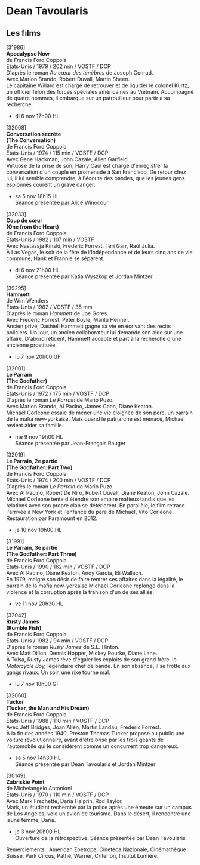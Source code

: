 # Dean Tavoularis

## Les films

[31986]  
**Apocalypse Now**  
de Francis Ford Coppola  
États-Unis / 1979 / 202 min / VOSTF / DCP  
D'après le roman _Au cœur des ténèbres_ de Joseph Conrad.  
Avec Marlon Brando, Robert Duvall, Martin Sheen.  
Le capitaine Willard est chargé de retrouver et de liquider le colonel Kurtz, un officier félon des forces spéciales américaines au Vietnam. Accompagné de quatre hommes, il embarque sur un patrouilleur pour partir à sa recherche.

- di 6 nov 17h00 HL

[32008]  
**Conversation secrète**  
**(The Conversation)**  
de Francis Ford Coppola  
États-Unis / 1974 / 115 min / VOSTF / DCP  
Avec Gene Hackman, John Cazale, Allen Garfield.  
Virtuose de la prise de son, Harry Caul est chargé d'enregistrer la conversation d'un couple en promenade à San Francisco. De retour chez lui, il lui semble comprendre, à l'écoute des bandes, que les jeunes gens espionnés courent un grave danger.

- sa 5 nov 18h15 HL  
Séance présentée par Alice Winocour

[32033]  
**Coup de cœur**  
**(One from the Heart)**  
de Francis Ford Coppola  
États-Unis / 1982 / 107 min / VOSTF  
Avec Nastassja Kinski, Frederic Forrest, Teri Garr, Raúl Juliá.  
À Las Vegas, le soir de la fête de l'Indépendance et de leurs cinq ans de vie commune, Hank et Frannie se séparent.

- di 6 nov 21h00 HL  
Séance présentée par Katia Wyszkop et Jordan Mintzer

[39295]  
**Hammett**  
de Wim Wenders  
États-Unis / 1982 / VOSTF / 35 mm  
D'après le roman _Hammett_ de Joe Gores.  
Avec Frederic Forrest, Peter Boyle, Marilu Henner.  
Ancien privé, Dashiell Hammett gagne sa vie en écrivant des récits policiers. Un jour, un ancien collaborateur lui demande son aide sur une affaire. D'abord réticent, Hammett accepte et part à la recherche d'une ancienne prostituée.

- lu 7 nov 20h00 GF

[32001]  
**Le Parrain**  
**(The Godfather)**  
de Francis Ford Coppola  
États-Unis / 1972 / 175 min / VOSTF / DCP  
D'après le roman _Le Parrain_ de Mario Puzo.  
Avec Marlon Brando, Al Pacino, James Caan, Diane Keaton.  
Michael Corleone essaie de mener une vie éloignée de son père, un parrain de la mafia new-yorkaise. Mais quand le patriarche est menacé, Michael revient aider sa famille.

- me 9 nov 19h00 HL  
Séance présentée par Jean-François Rauger

[32019]  
**Le Parrain, 2e partie**  
**(The Godfather: Part Two)**  
de Francis Ford Coppola  
États-Unis / 1974 / 200 min / VOSTF / DCP  
D'après le roman _Le Parrain_ de Mario Puzo.  
Avec Al Pacino, Robert De Niro, Robert Duvall, Diane Keaton, John Cazale.  
Michael Corleone tente d'étendre son empire mafieux tandis que les relations avec son propre clan se détériorent. En parallèle, le film retrace l'arrivée à New York et l'enfance du père de Michael, Vito Corleone.  
Restauration par Paramount en 2012.

- je 10 nov 19h00 HL

[31991]  
**Le Parrain, 3e partie**  
**(The Godfather: Part Three)**  
de Francis Ford Coppola  
États-Unis / 1990 / 162 min / VOSTF / DCP  
Avec Al Pacino, Diane Keaton, Andy Garcia, Eli Wallach.  
En 1979, malgré son désir de faire rentrer ses affaires dans la légalité, le parrain de la mafia new-yorkaise Michael Corleone replonge dans la violence et la corruption après la trahison d'un de ses alliés.

- ve 11 nov 20h30 HL

[32042]  
**Rusty James**  
**(Rumble Fish)**  
de Francis Ford Coppola  
États-Unis / 1982 / 94 min / VOSTF / DCP  
D'après le roman _Rusty James_ de S.E. Hinton.  
Avec Matt Dillon, Dennis Hopper, Mickey Rourke, Diane Lane.  
À Tulsa, Rusty James rêve d'égaler les exploits de son grand frère, le _Motorcycle Boy,_ légendaire chef de bande. En son absence, il se frotte aux gangs rivaux. Un soir, une rixe tourne mal.

- lu 7 nov 18h00 GF

[32060]  
**Tucker**  
**(Tucker, the Man and His Dream)**  
de Francis Ford Coppola  
États-Unis / 1988 / 110 min / VOSTF / DCP  
Avec Jeff Bridges, Joan Allen, Martin Landau, Frederic Forrest.  
À la fin des années 1940, Preston Thomas Tucker propose au public une voiture révolutionnaire, avant d'être brisé par les trois géants de l'automobile qui le considèrent comme un concurrent trop dangereux.

- sa 5 nov 14h30 HL  
Séance présentée par Dean Tavoularis et Jordan Mintzer

[30149]  
**Zabriskie Point**  
de Michelangelo Antonioni  
États-Unis / 1970 / 110 min / VOSTF / DCP  
Avec Mark Frechette, Daria Halprin, Rod Taylor.  
Mark, un étudiant recherché par la police après une émeute sur un campus de Los Angeles, vole un avion de tourisme. Dans le désert, il rencontre une jeune femme, Daria.

- je 3 nov 20h00 HL  
Ouverture de la rétrospective. Séance présentée par Dean Tavoularis

Remerciements : American Zoetrope, Cineteca Nazionale, Cinémathèque Suisse, Park Circus, Pathé, Warner, Criterion, Institut Lumière.